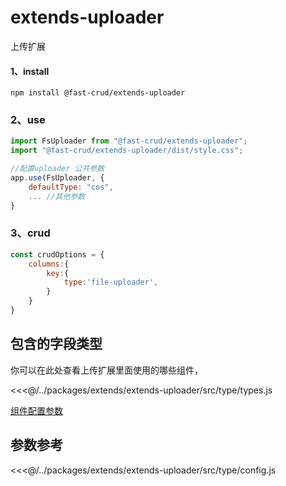# extends-uploader
上传扩展
#### 1、install
```
npm install @fast-crud/extends-uploader
```

### 2、use
```js
import FsUploader from "@fast-crud/extends-uploader";
import "@fast-crud/extends-uploader/dist/style.css";

//配置uploader 公共参数
app.use(FsUploader, {
    defaultType: "cos",
    ... //其他参数
}
```

### 3、crud
```js
const crudOptions = {
    columns:{
        key:{
            type:'file-uploader',
        }
    }
}
```
## 包含的字段类型
你可以在此处查看上传扩展里面使用的哪些组件，

<<<@/../packages/extends/extends-uploader/src/type/types.js

[组件配置参数](../../api/components/extends/uploader/fs-file-uploader.md)
## 参数参考

<<<@/../packages/extends/extends-uploader/src/type/config.js
